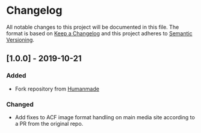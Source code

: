 # Changelog

All notable changes to this project will be documented in this file. The format is based on [Keep a Changelog](http://keepachangelog.com/en/1.0.0/) and this project adheres to [Semantic Versioning](http://semver.org/spec/v2.0.0.html).

## [1.0.0] - 2019-10-21

### Added

- Fork repository from [Humanmade](https://github.com/humanmade/network-media-library/)

### Changed

- Add fixes to ACF image format handling on main media site according to a PR from the original repo.
